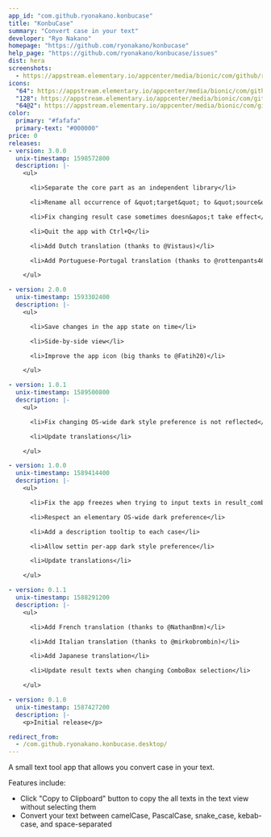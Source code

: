 ```yaml
---
app_id: "com.github.ryonakano.konbucase"
title: "KonbuCase"
summary: "Convert case in your text"
developer: "Ryo Nakano"
homepage: "https://github.com/ryonakano/konbucase"
help_page: "https://github.com/ryonakano/konbucase/issues"
dist: hera
screenshots:
  - https://appstream.elementary.io/appcenter/media/bionic/com/github/ryonakano.konbucase/DC872B5F32501EB742B03453DF77A0D9/screenshots/image-1_orig.png
icons:
  "64": https://appstream.elementary.io/appcenter/media/bionic/com/github/ryonakano.konbucase/DC872B5F32501EB742B03453DF77A0D9/icons/64x64/com.github.ryonakano.konbucase_com.github.ryonakano.konbucase.png
  "128": https://appstream.elementary.io/appcenter/media/bionic/com/github/ryonakano.konbucase/DC872B5F32501EB742B03453DF77A0D9/icons/128x128/com.github.ryonakano.konbucase_com.github.ryonakano.konbucase.png
  "64@2": https://appstream.elementary.io/appcenter/media/bionic/com/github/ryonakano.konbucase/DC872B5F32501EB742B03453DF77A0D9/icons/64x64@2/com.github.ryonakano.konbucase_com.github.ryonakano.konbucase.png
color:
  primary: "#fafafa"
  primary-text: "#000000"
price: 0
releases:
- version: 3.0.0
  unix-timestamp: 1598572800
  description: |-
    <ul>

      <li>Separate the core part as an independent library</li>

      <li>Rename all occurrence of &quot;target&quot; to &quot;source&quot;</li>

      <li>Fix changing result case sometimes doesn&apos;t take effect</li>

      <li>Quit the app with Ctrl+Q</li>

      <li>Add Dutch translation (thanks to @Vistaus)</li>

      <li>Add Portuguese-Portugal translation (thanks to @rottenpants466)</li>

    </ul>

- version: 2.0.0
  unix-timestamp: 1593302400
  description: |-
    <ul>

      <li>Save changes in the app state on time</li>

      <li>Side-by-side view</li>

      <li>Improve the app icon (big thanks to @Fatih20)</li>

    </ul>

- version: 1.0.1
  unix-timestamp: 1589500800
  description: |-
    <ul>

      <li>Fix changing OS-wide dark style preference is not reflected</li>

      <li>Update translations</li>

    </ul>

- version: 1.0.0
  unix-timestamp: 1589414400
  description: |-
    <ul>

      <li>Fix the app freezes when trying to input texts in result_combo_entry</li>

      <li>Respect an elementary OS-wide dark preference</li>

      <li>Add a description tooltip to each case</li>

      <li>Allow settin per-app dark style preference</li>

      <li>Update translations</li>

    </ul>

- version: 0.1.1
  unix-timestamp: 1588291200
  description: |-
    <ul>

      <li>Add French translation (thanks to @NathanBnm)</li>

      <li>Add Italian translation (thanks to @mirkobrombin)</li>

      <li>Add Japanese translation</li>

      <li>Update result texts when changing ComboBox selection</li>

    </ul>

- version: 0.1.0
  unix-timestamp: 1587427200
  description: |-
    <p>Initial release</p>

redirect_from:
  - /com.github.ryonakano.konbucase.desktop/
---
```

<p>A small text tool app that allows you convert case in your text.</p>
<p>Features include:</p>
<ul>
  <li>Click &quot;Copy to Clipboard&quot; button to copy the all texts in the text view without selecting them</li>
  <li>Convert your text between camelCase, PascalCase, snake_case, kebab-case, and space-separated</li>
</ul>
